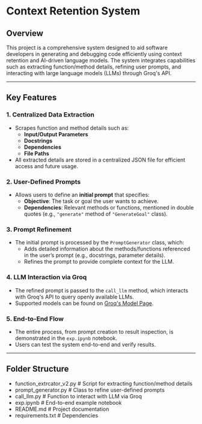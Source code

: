 # **Context Retention System**

## **Overview**
This project is a comprehensive system designed to aid software developers in generating and debugging code efficiently using context retention and AI-driven language models. The system integrates capabilities such as extracting function/method details, refining user prompts, and interacting with large language models (LLMs) through Groq's API.

---

## **Key Features**

### 1. **Centralized Data Extraction**
- Scrapes function and method details such as:
  - **Input/Output Parameters**
  - **Docstrings**
  - **Dependencies**
  - **File Paths**
- All extracted details are stored in a centralized JSON file for efficient access and future usage.

### 2. **User-Defined Prompts**
- Allows users to define an **initial prompt** that specifies:
  - **Objective**: The task or goal the user wants to achieve.
  - **Dependencies**: Relevant methods or functions, mentioned in double quotes (e.g., `"generate"` method of `"GenerateGoal"` class).

### 3. **Prompt Refinement**
- The initial prompt is processed by the `PromptGenerator` class, which:
  - Adds detailed information about the methods/functions referenced in the user’s prompt (e.g., docstrings, parameter details).
  - Refines the prompt to provide complete context for the LLM.

### 4. **LLM Interaction via Groq**
- The refined prompt is passed to the `call_llm` method, which interacts with Groq's API to query openly available LLMs.
- Supported models can be found on [Groq's Model Page](https://console.groq.com/models).

### 5. **End-to-End Flow**
- The entire process, from prompt creation to result inspection, is demonstrated in the `exp.ipynb` notebook.
- Users can test the system end-to-end and verify results.

---

## **Folder Structure**
- function_extrcator_v2.py  # Script for extracting function/method details
- prompt_generator.py       # Class to refine user-defined prompts
- call_llm.py               # Function to interact with LLM via Groq
- exp.ipynb                 # End-to-end example notebook
- README.md                 # Project documentation
- requirements.txt          # Dependencies
